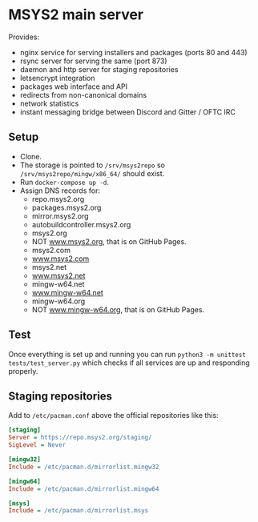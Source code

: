 # MSYS2 main server

Provides:

* nginx service for serving installers and packages (ports 80 and 443)
* rsync server for serving the same (port 873)
* daemon and http server for staging repositories
* letsencrypt integration
* packages web interface and API
* redirects from non-canonical domains
* network statistics
* instant messaging bridge between Discord and Gitter / OFTC IRC


## Setup

* Clone.
* The storage is pointed to `/srv/msys2repo` so `/srv/msys2repo/mingw/x86_64/` should exist.
* Run `docker-compose up -d`.
* Assign DNS records for:
  * repo.msys2.org
  * packages.msys2.org
  * mirror.msys2.org
  * autobuildcontroller.msys2.org
  * msys2.org
  * NOT www.msys2.org, that is on GitHub Pages.
  * msys2.com
  * www.msys2.com
  * msys2.net
  * www.msys2.net
  * mingw-w64.net
  * www.mingw-w64.net
  * mingw-w64.org
  * NOT www.mingw-w64.org, that is on GitHub Pages.


## Test

Once everything is set up and running you can run `python3 -m unittest tests/test_server.py` which checks if all services are up and responding properly.


## Staging repositories

Add to `/etc/pacman.conf` above the official repositories like this:

```ini
[staging]
Server = https://repo.msys2.org/staging/
SigLevel = Never

[mingw32]
Include = /etc/pacman.d/mirrorlist.mingw32

[mingw64]
Include = /etc/pacman.d/mirrorlist.mingw64

[msys]
Include = /etc/pacman.d/mirrorlist.msys
```
